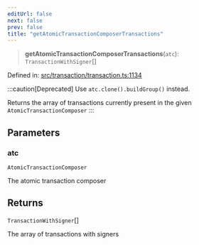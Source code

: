 ```yaml
---
editUrl: false
next: false
prev: false
title: "getAtomicTransactionComposerTransactions"
---
```


> **getAtomicTransactionComposerTransactions**(`atc`): `TransactionWithSigner`[]

Defined in: [src/transaction/transaction.ts:1134](https://github.com/algorandfoundation/algokit-utils-ts/blob/45957336d0cbf88c980c0a3343335a5e5e142c93/src/transaction/transaction.ts#L1134)

:::caution[Deprecated]
Use `atc.clone().buildGroup()` instead.

Returns the array of transactions currently present in the given `AtomicTransactionComposer`
:::

## Parameters

### atc

`AtomicTransactionComposer`

The atomic transaction composer

## Returns

`TransactionWithSigner`[]

The array of transactions with signers
